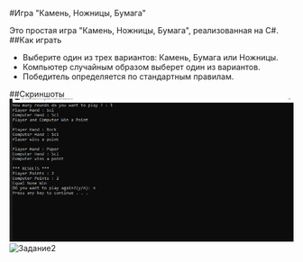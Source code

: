 #Игра "Камень, Ножницы, Бумага"

Это простая игра "Камень, Ножницы, Бумага", реализованная на C#.
##Как играть

- Выберите один из трех вариантов: Камень, Бумага или Ножницы.
- Компьютер случайным образом выберет один из вариантов.
- Победитель определяется по стандартным правилам.

##Скриншоты
![Задание](images/first.png)
![Задание2](images/second.png)
